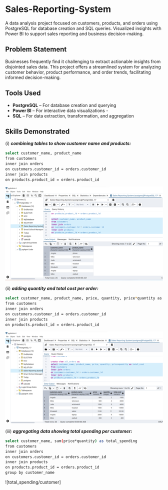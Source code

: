 # Sales-Reporting-System
 A data analysis project focused on customers, products, and orders using PostgreSQL for database creation and SQL queries. Visualized insights with Power BI to support sales reporting and business decision-making.
## Problem Statement
 Businesses frequently find it challenging to extract actionable insights from disjointed sales data. This project offers a streamlined system for analyzing customer behavior, product performance, and order trends, facilitating informed decision-making.
## Tools Used
- **PostgreSQL** – For database creation and querying
- **Power BI** – For interactive data visualizations -
- **SQL** – For data extraction, transformation, and aggregation
## Skills Demonstrated
(i) ***combining tables to show customer name and products:***
```bash
select customer_name, product_name 
from customers
inner join orders
on customers.customer_id = orders.customer_id
inner join products
on products.product_id = orders.product_id
```
![customer_product](customer_by_product.png)

(ii) ***adding quantity and total cost per order:***
```bash
select customer_name, product_name, price, quantity, price*quantity as total_cost
from customers
inner join orders
on customers.customer_id = orders.customer_id
inner join products
on products.product_id = orders.product_id
```
![quantity_total_cost](quantity_total_cost.png)

(iii) ***aggregating data showing total spending per customer:***
```bash
select customer_name, sum(price*quantity) as total_spending 
from customers
inner join orders
on customers.customer_id = orders.customer_id
inner join products
on products.product_id = orders.product_id
group by customer_name
```
![total_spending/customer]




